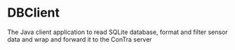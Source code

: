 # DBClient
The Java client application to read SQLite database, format and filter sensor data and wrap and forward it to the ConTra server
